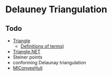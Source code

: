# Delauney Triangulation

## Todo
- [Triangle](http://www.cs.cmu.edu/~quake/triangle.html)
  - [Definitions of terms)](http://www.cs.cmu.edu/~quake/triangle.defs.html)
- [Triangle.NET](https://archive.codeplex.com/?p=triangle)
- Steiner points
- conforming Delaunay triangulation
- [MIConvexHull](
https://github.com/DesignEngrLab/MIConvexHull)
